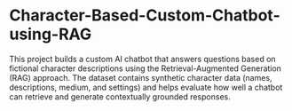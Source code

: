 # Character-Based-Custom-Chatbot-using-RAG
This project builds a custom AI chatbot that answers questions based on fictional character descriptions using the Retrieval-Augmented Generation (RAG) approach. The dataset contains synthetic character data (names, descriptions, medium, and settings) and helps evaluate how well a chatbot can retrieve and generate contextually grounded responses.
